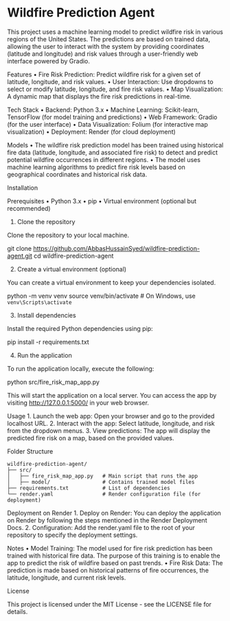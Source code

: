 
# Wildfire Prediction Agent

This project uses a machine learning model to predict wildfire risk in various regions of the United States. The predictions are based on trained data, allowing the user to interact with the system by providing coordinates (latitude and longitude) and risk values through a user-friendly web interface powered by Gradio.

Features
	•	Fire Risk Prediction: Predict wildfire risk for a given set of latitude, longitude, and risk values.
	•	User Interaction: Use dropdowns to select or modify latitude, longitude, and fire risk values.
	•	Map Visualization: A dynamic map that displays the fire risk predictions in real-time.

Tech Stack
	•	Backend: Python 3.x
	•	Machine Learning: Scikit-learn, TensorFlow (for model training and predictions)
	•	Web Framework: Gradio (for the user interface)
	•	Data Visualization: Folium (for interactive map visualization)
	•	Deployment: Render (for cloud deployment)

Models
	•	The wildfire risk prediction model has been trained using historical fire data (latitude, longitude, and associated fire risk) to detect and predict potential wildfire occurrences in different regions.
	•	The model uses machine learning algorithms to predict fire risk levels based on geographical coordinates and historical risk data.

Installation

Prerequisites
	•	Python 3.x
	•	pip
	•	Virtual environment (optional but recommended)

1. Clone the repository

Clone the repository to your local machine.

git clone https://github.com/AbbasHussainSyed/wildfire-prediction-agent.git
cd wildfire-prediction-agent

2. Create a virtual environment (optional)

You can create a virtual environment to keep your dependencies isolated.

python -m venv venv
source venv/bin/activate  # On Windows, use `venv\Scripts\activate`

3. Install dependencies

Install the required Python dependencies using pip:

pip install -r requirements.txt

4. Run the application

To run the application locally, execute the following:

python src/fire_risk_map_app.py

This will start the application on a local server. You can access the app by visiting http://127.0.0.1:5000/ in your web browser.

Usage
	1.	Launch the web app: Open your browser and go to the provided localhost URL.
	2.	Interact with the app: Select latitude, longitude, and risk from the dropdown menus.
	3.	View predictions: The app will display the predicted fire risk on a map, based on the provided values.

Folder Structure

    wildfire-prediction-agent/
    ├── src/
    │   ├── fire_risk_map_app.py   # Main script that runs the app
    │   ├── model/                 # Contains trained model files
    ├── requirements.txt           # List of dependencies
    └── render.yaml                # Render configuration file (for deployment)

Deployment on Render
	1.	Deploy on Render: You can deploy the application on Render by following the steps mentioned in the Render Deployment Docs.
	2.	Configuration: Add the render.yaml file to the root of your repository to specify the deployment settings.

Notes
	•	Model Training: The model used for fire risk prediction has been trained with historical fire data. The purpose of this training is to enable the app to predict the risk of wildfire based on past trends.
	•	Fire Risk Data: The prediction is made based on historical patterns of fire occurrences, the latitude, longitude, and current risk levels.

License

This project is licensed under the MIT License - see the LICENSE file for details.
